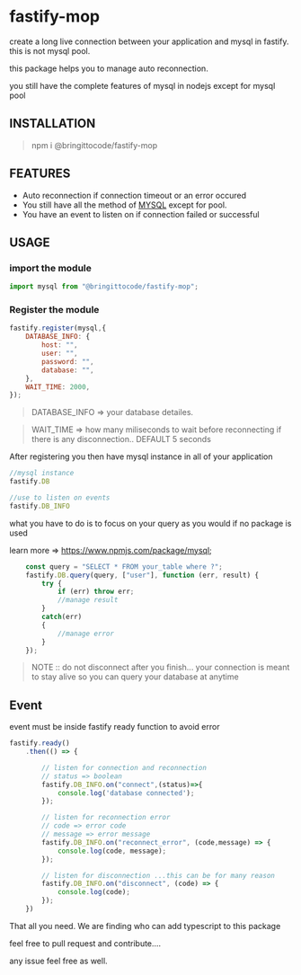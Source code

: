 # fastify-mop
create a long live connection between your application and mysql in fastify. this is not mysql pool.

this package helps you to manage auto reconnection.

you still have the complete features of mysql in nodejs except for mysql pool

## INSTALLATION
> npm i @bringittocode/fastify-mop

## FEATURES

* Auto reconnection if connection timeout or an error occured
* You still have all the method of [MYSQL](https://www.npmjs.com/package/mysql) except for pool.
* You have an event to listen on if connection failed or successful

## USAGE

### import the module
```js
import mysql from "@bringittocode/fastify-mop";
```

### Register the module
```js
fastify.register(mysql,{
    DATABASE_INFO: {
        host: "",
        user: "",
        password: "",
        database: "",
    },
    WAIT_TIME: 2000,
});
```

> DATABASE_INFO => your database detailes.

> WAIT_TIME => how many miliseconds to wait before reconnecting if there is any disconnection.. DEFAULT 5 seconds

After registering you then have mysql instance in all of your application
```js
//mysql instance
fastify.DB

//use to listen on events
fastify.DB_INFO
```

what you have to do is to focus on your query as you would if no package is used

learn more => https://www.npmjs.com/package/mysql;

```js
    const query = "SELECT * FROM your_table where ?";
    fastify.DB.query(query, ["user"], function (err, result) {
        try {
            if (err) throw err;
            //manage result
        }
        catch(err)
        {
            //manage error
        }
    });
```
> NOTE :: do not disconnect after you finish... your connection is meant to stay alive so you can query your database at anytime

## Event

event must be inside fastify ready function to avoid error
```js
fastify.ready()
    .then(() => {

        // listen for connection and reconnection
        // status => boolean
        fastify.DB_INFO.on("connect",(status)=>{
            console.log('database connected');
        });

        // listen for reconnection error
        // code => error code
        // message => error message
        fastify.DB_INFO.on("reconnect_error", (code,message) => {
            console.log(code, message);
        });

        // listen for disconnection ...this can be for many reason
        fastify.DB_INFO.on("disconnect", (code) => {
            console.log(code);
        });
    })
```

That all you need.
We are finding who can add typescript to this package

feel free to pull request and contribute....

any issue feel free as well.